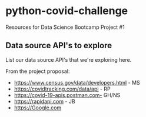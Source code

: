 # python-covid-challenge
Resources for Data Science Bootcamp Project #1

## Data source API's to explore
List our data source API's that we're exploring here.

From the project proposal:
* https://www.census.gov/data/developers.html - MS
* https://covidtracking.com/data/api - RP
* https://covid-19-apis.postman.com- GH/NS
* https://rapidapi.com - JB
* https://Google.com
